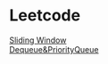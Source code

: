 # Leetcode

[Sliding Window](https://github.com/LarryAndCode/LeetCode-Note/tree/master/Sliding%20Window)    
[Dequeue&PriorityQueue](https://github.com/LarryAndCode/LeetCode-Note/tree/master/Deque%26PriorityQueue)
